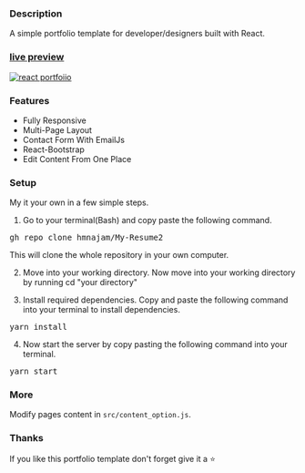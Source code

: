 ### Description

A simple portfolio template for developer/designers built with React. 

### [live preview](https://najamsaeed.vercel.app/)

[![react portfoiio](src/assets/images/react%20portfolio%20gif.gif)](https://ubaimutl.github.io/react-portfolio/)

### Features

- Fully Responsive
- Multi-Page Layout
- Contact Form With EmailJs
- React-Bootstrap
- Edit Content From One Place

### Setup

My it your own in a few simple steps.


1) Go to your terminal(Bash) and copy paste the following command.
<pre>gh repo clone hmnajam/My-Resume2</pre>
 This will clone the whole repository in your own computer.
 
 
 
2) Move into your working directory.
Now move into your working directory by running cd "your directory"



3) Install required dependencies.
Copy and paste the following command into your terminal to install dependencies.
<pre>yarn install</pre>


4) Now start the server by copy pasting the following command into your terminal.
<pre>yarn start</pre>

### More

Modify pages content in  `src/content_option.js`.

### Thanks

If you like this portfolio template don't forget give it a ⭐ 
